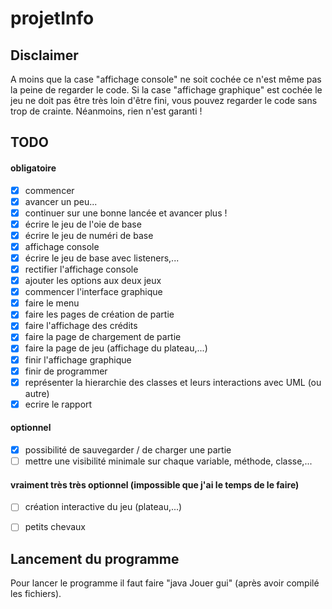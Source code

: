 # projetInfo

## Disclaimer
A moins que la case "affichage console" ne soit cochée ce n'est même pas la peine de regarder le code.
Si la case "affichage graphique" est cochée le jeu ne doit pas être très loin d'être fini, vous pouvez regarder le code sans trop de crainte.
Néanmoins, rien n'est garanti !

## TODO

#### obligatoire
- [x] commencer
- [x] avancer un peu...
- [x] continuer sur une bonne lancée et avancer plus !
- [x] écrire le jeu de l'oie de base
- [x] écrire le jeu de numéri de base
- [x] affichage console
- [x] écrire le jeu de base avec listeners,...
- [x] rectifier l'affichage console
- [x] ajouter les options aux deux jeux
- [x] commencer l'interface graphique
- [x] faire le menu
- [x] faire les pages de création de partie
- [x] faire l'affichage des crédits
- [x] faire la page de chargement de partie
- [x] faire la page de jeu (affichage du plateau,...)
- [x] finir l'affichage graphique
- [x] finir de programmer
- [x] représenter la hierarchie des classes et leurs interactions avec UML (ou autre)
- [x] ecrire le rapport

#### optionnel
- [x] possibilité de sauvegarder / de charger une partie
- [ ] mettre une visibilité minimale sur chaque variable, méthode, classe,...

#### vraiment très très optionnel (impossible que j'ai le temps de le faire)
- [ ] création interactive du jeu (plateau,...)
- [ ] petits chevaux


## Lancement du programme
Pour lancer le programme il faut faire "java Jouer gui" (après avoir compilé les fichiers).